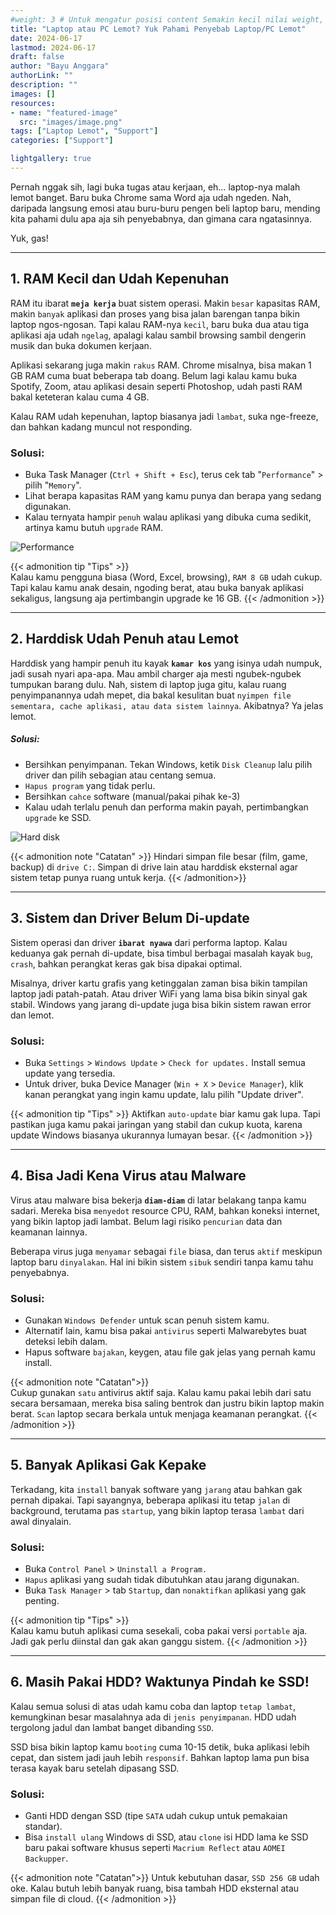 ```yaml
---
#weight: 3 # Untuk mengatur posisi content Semakin kecil nilai weight, maka semakin atas/awal dia ditampilkan.
title: "Laptop atau PC Lemot? Yuk Pahami Penyebab Laptop/PC Lemot"
date: 2024-06-17
lastmod: 2024-06-17
draft: false
author: "Bayu Anggara"
authorLink: ""
description: ""
images: []
resources:
- name: "featured-image"
  src: "images/image.png"
tags: ["Laptop Lemot", "Support"]
categories: ["Support"]

lightgallery: true
---
```


Pernah nggak sih, lagi buka tugas atau kerjaan, eh… laptop-nya malah lemot banget. Baru buka Chrome sama Word aja udah ngeden. Nah, daripada langsung emosi atau buru-buru pengen beli laptop baru, mending kita pahami dulu apa aja sih penyebabnya, dan gimana cara ngatasinnya.

Yuk, gas!

---

## 1. RAM Kecil dan Udah Kepenuhan

RAM itu ibarat **`meja kerja`** buat sistem operasi. Makin `besar` kapasitas RAM, makin `banyak` aplikasi dan proses yang bisa jalan barengan tanpa bikin laptop ngos-ngosan. Tapi kalau RAM-nya `kecil`, baru buka dua atau tiga aplikasi aja udah `ngelag`, apalagi kalau sambil browsing sambil dengerin musik dan buka dokumen kerjaan.

Aplikasi sekarang juga makin `rakus` RAM. Chrome misalnya, bisa makan 1 GB RAM cuma buat beberapa tab doang. Belum lagi kalau kamu buka Spotify, Zoom, atau aplikasi desain seperti Photoshop, udah pasti RAM bakal keteteran kalau cuma 4 GB.

Kalau RAM udah kepenuhan, laptop biasanya jadi `lambat`, suka nge-freeze, dan bahkan kadang muncul not responding.

### Solusi:
- Buka Task Manager (`Ctrl + Shift + Esc`), terus cek tab "`Performance`" > pilih "`Memory`".
- Lihat berapa kapasitas RAM yang kamu punya dan berapa yang sedang digunakan.
- Kalau ternyata hampir `penuh` walau aplikasi yang dibuka cuma sedikit, artinya kamu butuh `upgrade` RAM.

![Performance](/images/ram.png "Task Manager")

{{< admonition tip "Tips" >}}  
Kalau kamu pengguna biasa (Word, Excel, browsing), `RAM 8 GB` udah cukup. Tapi kalau kamu anak desain, ngoding berat, atau buka banyak aplikasi sekaligus, langsung aja pertimbangin upgrade ke 16 GB.
{{< /admonition >}}

---

## 2. Harddisk Udah Penuh atau Lemot

Harddisk yang hampir penuh itu kayak **`kamar kos`** yang isinya udah numpuk, jadi susah nyari apa-apa. Mau ambil charger aja mesti ngubek-ngubek tumpukan barang dulu. Nah, sistem di laptop juga gitu, kalau ruang penyimpanannya udah mepet, dia bakal kesulitan buat `nyimpen file sementara, cache aplikasi, atau data sistem lainnya`. Akibatnya? Ya jelas lemot.

##### Solusi:
- Bersihkan penyimpanan. Tekan Windows, ketik `Disk Cleanup` lalu pilih driver dan pilih sebagian atau centang semua. 
- `Hapus program` yang tidak perlu.
- Bersihkan `cahce` software (manual/pakai pihak ke-3)
- Kalau udah terlalu penuh dan performa makin payah, pertimbangkan `upgrade` ke SSD.

![Hard disk](/images/disk.png "Disk Clean Up")

{{< admonition note "Catatan" >}}
Hindari simpan file besar (film, game, backup) di `drive C:`. Simpan di drive lain atau harddisk eksternal agar sistem tetap punya ruang untuk kerja.
{{< /admonition>}}

---

## 3. Sistem dan Driver Belum Di-update

Sistem operasi dan driver **`ibarat nyawa`** dari performa laptop. Kalau keduanya gak pernah di-update, bisa timbul berbagai masalah kayak `bug`, `crash`, bahkan perangkat keras gak bisa dipakai optimal.

Misalnya, driver kartu grafis yang ketinggalan zaman bisa bikin tampilan laptop jadi patah-patah. Atau driver WiFi yang lama bisa bikin sinyal gak stabil. Windows yang jarang di-update juga bisa bikin sistem rawan error dan lemot.

### Solusi:
- Buka `Settings` > `Windows Update` > `Check for updates.` Install semua update yang tersedia.
- Untuk driver, buka Device Manager (`Win + X` > `Device Manager`), klik kanan perangkat yang ingin kamu update, lalu pilih "Update driver".

{{< admonition tip "Tips" >}} 
Aktifkan `auto-update` biar kamu gak lupa. Tapi pastikan juga kamu pakai jaringan yang stabil dan cukup kuota, karena update Windows biasanya ukurannya lumayan besar.
{{< /admonition >}}

---

## 4. Bisa Jadi Kena Virus atau Malware

Virus atau malware bisa bekerja **`diam-diam`** di latar belakang tanpa kamu sadari. Mereka bisa `menyedot` resource CPU, RAM, bahkan koneksi internet, yang bikin laptop jadi lambat. Belum lagi risiko `pencurian` data dan keamanan lainnya.

Beberapa virus juga `menyamar` sebagai `file` biasa, dan terus `aktif` meskipun laptop baru `dinyalakan`. Hal ini bikin sistem `sibuk` sendiri tanpa kamu tahu penyebabnya.

### Solusi:
- Gunakan `Windows Defender` untuk scan penuh sistem kamu.
- Alternatif lain, kamu bisa pakai `antivirus` seperti Malwarebytes buat deteksi lebih dalam.
- Hapus software `bajakan`, keygen, atau file gak jelas yang pernah kamu install.

{{< admonition note "Catatan">}}  
Cukup gunakan `satu` antivirus aktif saja. Kalau kamu pakai lebih dari satu secara bersamaan, mereka bisa saling bentrok dan justru bikin laptop makin berat. `Scan` laptop secara berkala untuk menjaga keamanan perangkat.
{{< /admonition >}}

---

## 5. Banyak Aplikasi Gak Kepake

Terkadang, kita `install` banyak software yang `jarang` atau bahkan gak pernah dipakai. Tapi sayangnya, beberapa aplikasi itu tetap `jalan` di background, terutama pas `startup`, yang bikin laptop terasa `lambat` dari awal dinyalain.

### Solusi:
- Buka `Control Panel` > `Uninstall a Program.`
- `Hapus` aplikasi yang sudah tidak dibutuhkan atau jarang digunakan.
- Buka `Task Manager` > tab `Startup`, dan `nonaktifkan` aplikasi yang gak penting.

{{< admonition tip "Tips" >}}  
Kalau kamu butuh aplikasi cuma sesekali, coba pakai versi `portable` aja. Jadi gak perlu diinstal dan gak akan ganggu sistem.
{{< /admonition >}}

---

## 6. Masih Pakai HDD? Waktunya Pindah ke SSD!

Kalau semua solusi di atas udah kamu coba dan laptop `tetap lambat`, kemungkinan besar masalahnya ada di `jenis penyimpanan`. HDD udah tergolong jadul dan lambat banget dibanding `SSD`.

SSD bisa bikin laptop kamu `booting` cuma 10-15 detik, buka aplikasi lebih cepat, dan sistem jadi jauh lebih `responsif`. Bahkan laptop lama pun bisa terasa kayak baru setelah dipasang SSD.

### Solusi:
- Ganti HDD dengan SSD (tipe `SATA` udah cukup untuk pemakaian standar).
- Bisa `install ulang` Windows di SSD, atau `clone` isi HDD lama ke SSD baru pakai software khusus seperti `Macrium Reflect` atau `AOMEI Backupper`.

{{< admonition note "Catatan">}}
Untuk kebutuhan dasar, `SSD 256 GB` udah oke. Kalau butuh lebih banyak ruang, bisa tambah HDD eksternal atau simpan file di cloud.
{{< /admonition >}}